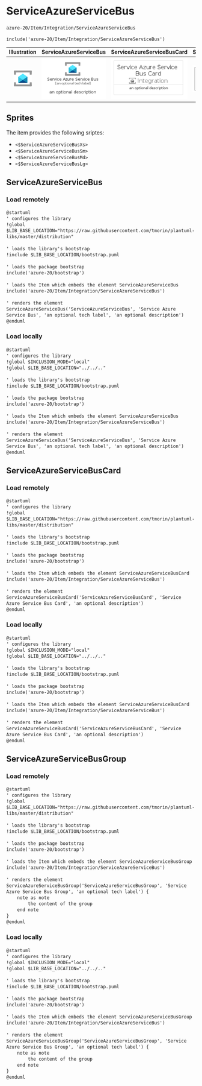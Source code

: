 # ServiceAzureServiceBus


```text
azure-20/Item/Integration/ServiceAzureServiceBus
```

```text
include('azure-20/Item/Integration/ServiceAzureServiceBus')
```



| Illustration | ServiceAzureServiceBus | ServiceAzureServiceBusCard | ServiceAzureServiceBusGroup |
| :---: | :---: | :---: | :---: |
| ![illustration for Illustration](../../../azure-20/Item/Integration/ServiceAzureServiceBus.png) | ![illustration for ServiceAzureServiceBus](../../../azure-20/Item/Integration/ServiceAzureServiceBus.Local.png) | ![illustration for ServiceAzureServiceBusCard](../../../azure-20/Item/Integration/ServiceAzureServiceBusCard.Local.png) | ![illustration for ServiceAzureServiceBusGroup](../../../azure-20/Item/Integration/ServiceAzureServiceBusGroup.Local.png) |



## Sprites
The item provides the following sriptes:

- `<$ServiceAzureServiceBusXs>`
- `<$ServiceAzureServiceBusSm>`
- `<$ServiceAzureServiceBusMd>`
- `<$ServiceAzureServiceBusLg>`





## ServiceAzureServiceBus

### Load remotely
```plantuml
@startuml
' configures the library
!global $LIB_BASE_LOCATION="https://raw.githubusercontent.com/tmorin/plantuml-libs/master/distribution"

' loads the library's bootstrap
!include $LIB_BASE_LOCATION/bootstrap.puml

' loads the package bootstrap
include('azure-20/bootstrap')

' loads the Item which embeds the element ServiceAzureServiceBus
include('azure-20/Item/Integration/ServiceAzureServiceBus')

' renders the element
ServiceAzureServiceBus('ServiceAzureServiceBus', 'Service Azure Service Bus', 'an optional tech label', 'an optional description')
@enduml
```

### Load locally
```plantuml
@startuml
' configures the library
!global $INCLUSION_MODE="local"
!global $LIB_BASE_LOCATION="../../.."

' loads the library's bootstrap
!include $LIB_BASE_LOCATION/bootstrap.puml

' loads the package bootstrap
include('azure-20/bootstrap')

' loads the Item which embeds the element ServiceAzureServiceBus
include('azure-20/Item/Integration/ServiceAzureServiceBus')

' renders the element
ServiceAzureServiceBus('ServiceAzureServiceBus', 'Service Azure Service Bus', 'an optional tech label', 'an optional description')
@enduml
```

## ServiceAzureServiceBusCard

### Load remotely
```plantuml
@startuml
' configures the library
!global $LIB_BASE_LOCATION="https://raw.githubusercontent.com/tmorin/plantuml-libs/master/distribution"

' loads the library's bootstrap
!include $LIB_BASE_LOCATION/bootstrap.puml

' loads the package bootstrap
include('azure-20/bootstrap')

' loads the Item which embeds the element ServiceAzureServiceBusCard
include('azure-20/Item/Integration/ServiceAzureServiceBus')

' renders the element
ServiceAzureServiceBusCard('ServiceAzureServiceBusCard', 'Service Azure Service Bus Card', 'an optional description')
@enduml
```

### Load locally
```plantuml
@startuml
' configures the library
!global $INCLUSION_MODE="local"
!global $LIB_BASE_LOCATION="../../.."

' loads the library's bootstrap
!include $LIB_BASE_LOCATION/bootstrap.puml

' loads the package bootstrap
include('azure-20/bootstrap')

' loads the Item which embeds the element ServiceAzureServiceBusCard
include('azure-20/Item/Integration/ServiceAzureServiceBus')

' renders the element
ServiceAzureServiceBusCard('ServiceAzureServiceBusCard', 'Service Azure Service Bus Card', 'an optional description')
@enduml
```

## ServiceAzureServiceBusGroup

### Load remotely
```plantuml
@startuml
' configures the library
!global $LIB_BASE_LOCATION="https://raw.githubusercontent.com/tmorin/plantuml-libs/master/distribution"

' loads the library's bootstrap
!include $LIB_BASE_LOCATION/bootstrap.puml

' loads the package bootstrap
include('azure-20/bootstrap')

' loads the Item which embeds the element ServiceAzureServiceBusGroup
include('azure-20/Item/Integration/ServiceAzureServiceBus')

' renders the element
ServiceAzureServiceBusGroup('ServiceAzureServiceBusGroup', 'Service Azure Service Bus Group', 'an optional tech label') {
    note as note
        the content of the group
    end note
}
@enduml
```

### Load locally
```plantuml
@startuml
' configures the library
!global $INCLUSION_MODE="local"
!global $LIB_BASE_LOCATION="../../.."

' loads the library's bootstrap
!include $LIB_BASE_LOCATION/bootstrap.puml

' loads the package bootstrap
include('azure-20/bootstrap')

' loads the Item which embeds the element ServiceAzureServiceBusGroup
include('azure-20/Item/Integration/ServiceAzureServiceBus')

' renders the element
ServiceAzureServiceBusGroup('ServiceAzureServiceBusGroup', 'Service Azure Service Bus Group', 'an optional tech label') {
    note as note
        the content of the group
    end note
}
@enduml
```

